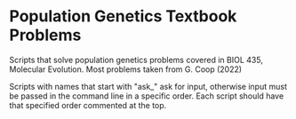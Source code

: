 # Population Genetics Textbook Problems
Scripts that solve population genetics problems covered in BIOL 435, Molecular Evolution. Most problems taken from G. Coop (2022)  
  
Scripts with names that start with "ask_" ask for input, otherwise input must be passed in the command line in a specific order. Each script should have that specified order commented at the top.
